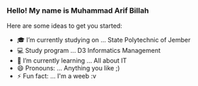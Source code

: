 ### Hello! My name is Muhammad Arif Billah

Here are some ideas to get you started:

- 🎓 I’m currently studying on ... State Polytechnic of Jember
- 💻 Study program ... D3 Informatics Management
- 🌱 I’m currently learning ... All about IT
- 😄 Pronouns: ... Anything you like ;)
- ⚡ Fun fact: ... I'm a weeb :v

